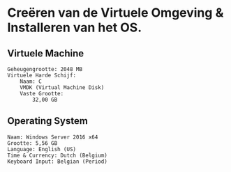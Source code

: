 # Creëren van de Virtuele Omgeving & Installeren van het OS.
## Virtuele Machine
	Geheugengrootte: 2048 MB
	Virtuele Harde Schijf:
		Naam: C
		VMDK (Virtual Machine Disk)
		Vaste Grootte:
			32,00 GB
## Operating System
	Naam: Windows Server 2016 x64
	Grootte: 5,56 GB
	Language: English (US)
	Time & Currency: Dutch (Belgium)
	Keyboard Input: Belgian (Period)